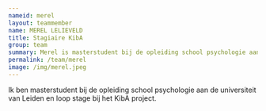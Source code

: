 ```yaml
---
nameid: merel
layout: teammember
name: MEREL LELIEVELD
title: Stagiaire KibA
group: team
summary: Merel is masterstudent bij de opleiding school psychologie aan de Universiteit Leiden en loopt stage bij het KibA project.
permalink: /team/merel
image: /img/merel.jpeg
---
```


Ik ben masterstudent bij de opleiding school psychologie aan de universiteit van Leiden en loop stage bij het KibA project.

